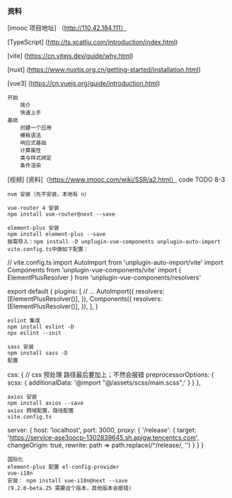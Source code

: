 <!--
 * @Author: qixin qixin2@delant.com.cn
 * @Date: 2022-10-08 18:27:29
 * @LastEditors: qixin qixin2@delant.com.cn
 * @LastEditTime: 2022-11-08 15:54:16
 * @FilePath: /study/demo/imooc-nuxt-project/README.md
 * @Description: 这是默认设置,请设置`customMade`, 打开koroFileHeader查看配置 进行设置: https://github.com/OBKoro1/koro1FileHeader/wiki/%E9%85%8D%E7%BD%AE
-->
### 资料
[imooc 项目地址]
（http://110.42.184.111）

[TypeScript]
(http://ts.xcatliu.com/introduction/index.html)

[vite]
(https://cn.vitejs.dev/guide/why.html)

[nuxt]
(https://www.nuxtjs.org.cn/getting-started/installation.html)

[vue3]
(https://cn.vuejs.org/guide/introduction.html)
    
    开始
        简介
        快速上手
    基础
        创建一个应用
        模板语法
        响应式基础
        计算属性
        类与样式绑定
        条件渲染

[视频]
[资料]（https://www.imooc.com/wiki/SSR/a2.html）
    code TODO 8-3
    
    nvm 安装（先不安装，本地有 n）

    vue-router 4 安装
    npm install vue-router@next --save

    element-plus 安装
    npm install element-plus --save
    按需导入：npm install -D unplugin-vue-components unplugin-auto-import
    vite.config.ts中做如下配置：
// vite.config.ts
import AutoImport from 'unplugin-auto-import/vite'
import Components from 'unplugin-vue-components/vite'
import { ElementPlusResolver } from 'unplugin-vue-components/resolvers'

export default {
plugins: [
    // ...
    AutoImport({
    resolvers: [ElementPlusResolver()],
    }),
    Components({
    resolvers: [ElementPlusResolver()],
    }),
],
}

    eslint 集成
    npm install eslint -D
    npx eslint --init

    sass 安装
    npm install sass -D
    配置
css: {
// css 预处理 路径最后要加上；不然会报错
preprocessorOptions: {
    scss: {
    additionalData: '@import "@/assets/scss/main.scss";'
    }
}
},

    axios 安装
    npm install axios --save
    axios 跨域配置，路径配置
    vite.config.ts
server: {
host: 'localhost',
    port: 3000,
    proxy: {
        '/release': {
        target: 'https://service-ase3oocp-1302839645.sh.apigw.tencentcs.com',
        changeOrigin: true,
        rewrite: path => path.replace(/^\/release/, '')
        }
    }
}

    国际化
    element-plus 配置 el-config-provider
    vue-i18n
    安装： npm install vue-i18n@next --save
    (9.2.0-beta.25 需要这个版本，其他版本会报错)

